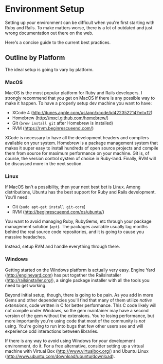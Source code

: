 # Environment Setup

Setting up your environment can be difficult when you're first starting with Ruby and Rails. To make matters worse, there is a lot of outdated and just wrong documentation out there on the web.

Here's a concise guide to the current best practices.

## Outline by Platform

The ideal setup is going to vary by platform.

### MacOS

MacOS is the most popular platform for Ruby and Rails developers. I strongly recommend that you get on MacOS if there is any possible way to make it happen. To have a properly setup dev machine you want to have:

* XCode 4 (http://itunes.apple.com/us/app/xcode/id422352214?mt=12)
* Homebrew (http://mxcl.github.com/homebrew/)
* Git (`brew install git` after Homebrew is installed)
* RVM (https://rvm.beginrescueend.com/)

XCode is necessary to have all the development headers and compilers available on your system. Homebrew is a package management system that makes it super easy to install hundreds of open source projects and compile them from source for maximum performance on your machine. Git is, of course, the version control system of choice in Ruby-land. Finally, RVM will be discussed more in the next section.

### Linux

If MacOS isn't a possibility, then your next best bet is Linux. Among distributions, Ubuntu has the best support for Ruby and Rails development. You'll need:

* Git (`sudo apt-get install git-core`)
* RVM (http://beginrescueend.com/os/ubuntu/)

You want to avoid managing Ruby, RubyGems, etc through your package management solution (`apt`). The packages available usually lag months behind the real source code repositories, and it is going to cause you massive headaches.

Instead, setup RVM and handle everything through there.

### Windows

Getting started on the Windows platform is actually very easy. Engine Yard (http://engineyard.com) has put together the RailsInstaller (http://railsinstaller.org/), a single package installer with all the tools you need to get working.

Beyond initial setup, though, there is going to be pain. As you add in more Gems and other dependencies you'll find that many of them utilize _native extensions_, code written in C for better performance. This C code likely will not compile under Windows, so the gem maintainer may have a second version of the gem without the extensions. You're losing performance, but more importantly you're using code that most of the community is *not* using. You're going to run into bugs that few other users see and will experience odd interactions between libraries.

If there is any way to avoid using Windows for your development environment, do it. For a free alternative, consider setting up a virtual machine with Virtual Box (http://www.virtualbox.org/) and Ubuntu Linux (http://www.ubuntu.com/download/ubuntu/download).
